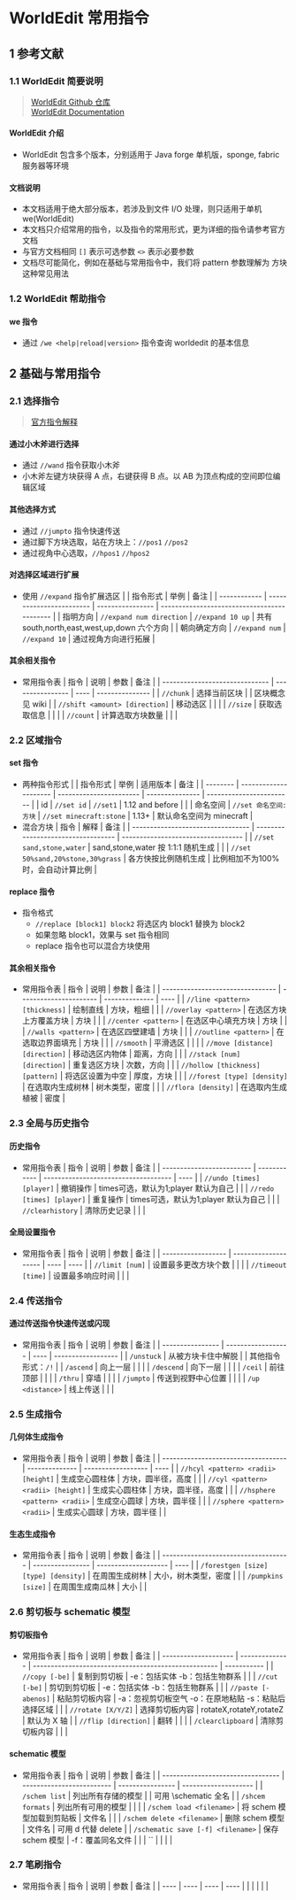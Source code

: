 <link rel=stylesheet href=style.css>

# WorldEdit 常用指令
## 1 参考文献
### 1.1 WorldEdit 简要说明
> [WorldEdit Github 仓库](https://github.com/EngineHub/WorldEdit)  
> [WorldEdit Documentation](https://worldedit.enginehub.org/en/latest/)
#### WorldEdit 介绍
- WorldEdit 包含多个版本，分别适用于 Java forge 单机版，sponge, fabric 服务器等环境
#### 文档说明
- 本文档适用于绝大部分版本，若涉及到文件 I/O 处理，则只适用于单机 we(WorldEdit)
- 本文档只介绍常用的指令，以及指令的常用形式，更为详细的指令请参考官方文档
- 与官方文档相同 `[]` 表示可选参数 `<>` 表示必要参数
- 文档尽可能简化，例如在基础与常用指令中，我们将 pattern 参数理解为 方块 这种常见用法
### 1.2 WorldEdit 帮助指令
#### we 指令
- 通过 `/we <help|reload|version>` 指令查询 worldedit 的基本信息

## 2 基础与常用指令
### 2.1 选择指令
> [官方指令解释](https://worldedit.enginehub.org/en/latest/commands/)
#### 通过小木斧进行选择
- 通过 `//wand` 指令获取小木斧
- 小木斧左键方块获得 A 点，右键获得 B 点。以 AB 为顶点构成的空间即位编辑区域
#### 其他选择方式
- 通过 `//jumpto` 指令快速传送
- 通过脚下方块选取，站在方块上：`//pos1`  `//pos2`
- 通过视角中心选取，`//hpos1` `//hpos2`
#### 对选择区域进行扩展
- 使用 `//expand` 指令扩展选区
  |              | 指令形式                 | 举例             | 备注                                        |
  | ------------ | ------------------------ | ---------------- | ------------------------------------------- |
  | 指明方向     | `//expand num direction` | `//expand 10 up` | 共有 south,north,east,west,up,down 六个方向 |
  | 朝向确定方向 | `//expand num`           | `//expand 10`    | 通过视角方向进行拓展                        |
#### 其余相关指令
- 常用指令表
  | 指令                           | 说明             | 参数 | 备注            |
  | ------------------------------ | ---------------- | ---- | --------------- |
  | `//chunk`                      | 选择当前区块     |      | 区块概念见 wiki |
  | `//shift <amount> [direction]` | 移动选区         |      |                 |
  | `//size`                       | 获取选取信息     |      |                 |
  | `//count`                      | 计算选取方块数量 |      |                 |
  

### 2.2 区域指令
#### set 指令
- 两种指令形式
  |          | 指令形式              | 举例                    | 适用版本        | 备注                     |
  | -------- | --------------------- | ----------------------- | --------------- | ------------------------ |
  | id       | `//set id`            | `//set1`                | 1.12 and before |                          |
  | 命名空间 | `//set 命名空间:方块` | `//set minecraft:stone` | 1.13+           | 默认命名空间为 minecraft |
- 混合方块
  | 指令                              | 解释                               | 备注                               |
  | --------------------------------- | ---------------------------------- | ---------------------------------- |
  | `//set sand,stone,water`          | sand,stone,water 按 1:1:1 随机生成 |                                    |
  | `//set 50%sand,20%stone,30%grass` | 各方快按比例随机生成               | 比例相加不为100%时，会自动计算比例 |
#### replace 指令
- 指令格式  
  - `//replace [block1] block2` 将选区内 block1 替换为 block2  
  - 如果忽略 block1，效果与 set 指令相同
  - replace 指令也可以混合方块使用 
#### 其余相关指令
- 常用指令表
  | 指令                             | 说明                   | 参数           | 备注 |
  | -------------------------------- | ---------------------- | -------------- | ---- |
  | `//line <pattern> [thickness]`   | 绘制直线               | 方块，粗细     |      |
  | `//overlay <pattern>`            | 在选区方块上方覆盖方块 | 方块           |      |
  | `//center <pattern>`             | 在选区中心填充方块     | 方块           |      |
  | `//walls <pattern>`              | 在选区四壁建墙         | 方块           |      |
  | `//outline <pattern>`            | 在选取边界面填充       | 方块           |      |
  | `//smooth`                       | 平滑选区               |                |      |
  | `//move [distance] [direction]`  | 移动选区内物体         | 距离，方向     |      |
  | `//stack [num] [direction]`      | 重复选区方块           | 次数，方向     |      |
  | `//hollow [thickness] [pattern]` | 将选区设置为中空       | 厚度，方块     |      |
  | `//forest [type] [density]`      | 在选取内生成树林       | 树木类型，密度 |      |
  | `//flora [density]`              | 在选取内生成植被       | 密度           |

### 2.3 全局与历史指令
#### 历史指令
- 常用指令表
  | 指令                      | 说明         | 参数                                 | 备注 |
  | ------------------------- | ------------ | ------------------------------------ | ---- |
  | `//undo [times] [player]` | 撤销操作     | times可选，默认为1;player 默认为自己 |      |
  | `//redo [times] [player]` | 重复操作     | times可选，默认为1;player 默认为自己 |      |
  | `//clearhistory`          | 清除历史记录 |                                      |      |

#### 全局设置指令
- 常用指令表
  | 指令               | 说明                 | 参数 | 备注 |
  | ------------------ | -------------------- | ---- | ---- |
  | `//limit [num]`    | 设置最多更改方块个数 |      |      |
  | `//timeout [time]` | 设置最多响应时间     |      |      |

### 2.4 传送指令
#### 通过传送指令快速传送或闪现
- 常用指令表
  | 指令             | 说明               | 参数 | 备注               |
  | ---------------- | ------------------ | ---- | ------------------ |
  | `/unstuck`       | 从被方块卡住中解脱 |      | 其他指令形式：`/!` |
  | `/ascend`        | 向上一层           |      |                    |
  | `/descend`       | 向下一层           |      |                    |
  | `/ceil`          | 前往顶部           |      |                    |
  | `/thru`          | 穿墙               |      |                    |
  | `/jumpto`        | 传送到视野中心位置 |      |                    |
  | `/up <distance>` | 线上传送           |      |                    |

### 2.5 生成指令
#### 几何体生成指令
- 常用指令表
  | 指令                                | 说明           | 参数               | 备注 |
  | ----------------------------------- | -------------- | ------------------ | ---- |
  | `//hcyl <pattern> <radii> [height]` | 生成空心圆柱体 | 方块，圆半径，高度 |      |
  | `//cyl <pattern> <radii> [height]`  | 生成实心圆柱体 | 方块，圆半径，高度 |      |
  | `//hsphere <pattern> <radii>`       | 生成空心圆球   | 方块，圆半径       |      |
  | `//sphere <pattern> <radii>`        | 生成实心圆球   | 方块，圆半径       |      |
#### 生态生成指令
- 常用指令表
  | 指令                                 | 说明             | 参数                 | 备注 |
  | ------------------------------------ | ---------------- | -------------------- | ---- |
  | `/forestgen [size] [type] [density]` | 在周围生成树林   | 大小，树木类型，密度 |      |
  | `/pumpkins [size]`                   | 在周围生成南瓜林 | 大小                 |      |

### 2.6 剪切板与 schematic 模型
#### 剪切板指令
- 常用指令表
  | 指令                 | 说明           | 参数                                                 | 备注        |
  | -------------------- | -------------- | ---------------------------------------------------- | ----------- |
  | `//copy [-be]`       | 复制到剪切板   | -e：包括实体  -b：包括生物群系                       |             |
  | `//cut [-be]`        | 剪切到剪切板   | -e：包括实体  -b：包括生物群系                       |             |
  | `//paste [-abenos]`  | 粘贴剪切板内容 | -a：忽视剪切板空气 -o：在原地粘贴 -s：粘贴后选择区域 |             |
  | `//rotate [X/Y/Z]`   | 选择剪切板内容 | rotateX,rotateY,rotateZ                              | 默认为 X 轴 |
  | `//flip [direction]` | 翻转           |                                                      |             |
  | `/clearclipboard`    | 清除剪切板内容 |                                                      |             |
#### schematic 模型
- 常用指令表
  | 指令                              | 说明                      | 参数             | 备注                 |
  | --------------------------------- | ------------------------- | ---------------- | -------------------- |
  | `/schem list`                     | 列出所有存储的模型        |                  | 可用 \schematic 全名 |
  | `/shcem formats`                  | 列出所有可用的模型        |                  |                      |
  | `/schem load <filename>`          | 将 schem 模型加载到剪贴板 | 文件名           |                      |
  | `/schem delete <filename>`        | 删除 schem 模型           | 文件名           | 可用 d 代替 delete   |
  | `/schematic save [-f] <filename>` | 保存 schem 模型           | -f：覆盖同名文件 |                      |
  | ``                                |                           |                  |                      |

### 2.7 笔刷指令
- 常用指令表
  | 指令 | 说明 | 参数 | 备注 |
  | ---- | ---- | ---- | ---- |
  |      |      |      |      |